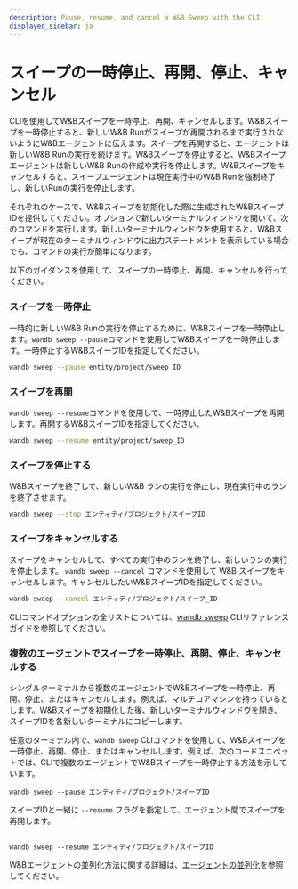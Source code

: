 ```yaml
---
description: Pause, resume, and cancel a W&B Sweep with the CLI.
displayed_sidebar: ja
---
```


# スイープの一時停止、再開、停止、キャンセル

<head>
    <title>W&Bスイープの一時停止、再開、停止、キャンセル</title>
</head>

CLIを使用してW&Bスイープを一時停止、再開、キャンセルします。W&Bスイープを一時停止すると、新しいW&B Runがスイープが再開されるまで実行されないようにW&Bエージェントに伝えます。スイープを再開すると、エージェントは新しいW&B Runの実行を続けます。W&Bスイープを停止すると、W&Bスイープエージェントは新しいW&B Runの作成や実行を停止します。W&Bスイープをキャンセルすると、スイープエージェントは現在実行中のW&B Runを強制終了し、新しいRunの実行を停止します。

それぞれのケースで、W&Bスイープを初期化した際に生成されたW&BスイープIDを提供してください。オプションで新しいターミナルウィンドウを開いて、次のコマンドを実行します。新しいターミナルウィンドウを使用すると、W&Bスイープが現在のターミナルウィンドウに出力ステートメントを表示している場合でも、コマンドの実行が簡単になります。

以下のガイダンスを使用して、スイープの一時停止、再開、キャンセルを行ってください。

### スイープを一時停止

一時的に新しいW&B Runの実行を停止するために、W&Bスイープを一時停止します。`wandb sweep --pause`コマンドを使用してW&Bスイープを一時停止します。一時停止するW&BスイープIDを指定してください。

```bash
wandb sweep --pause entity/project/sweep_ID
```

### スイープを再開

`wandb sweep --resume`コマンドを使用して、一時停止したW&Bスイープを再開します。再開するW&BスイープIDを指定してください。

```bash
wandb sweep --resume entity/project/sweep_ID
```
### スイープを停止する

W&Bスイープを終了して、新しいW&B ランの実行を停止し、現在実行中のランを終了させます。

```bash
wandb sweep --stop エンティティ/プロジェクト/スイープID
```

### スイープをキャンセルする

スイープをキャンセルして、すべての実行中のランを終了し、新しいランの実行を停止します。 `wandb sweep --cancel` コマンドを使用して W&B スイープをキャンセルします。キャンセルしたいW&BスイープIDを指定してください。

```bash
wandb sweep --cancel エンティティ/プロジェクト/スイープ_ID
```

CLIコマンドオプションの全リストについては、[wandb sweep](https://docs.wandb.ai/ref/cli/wandb-sweep) CLIリファレンスガイドを参照してください。

### 複数のエージェントでスイープを一時停止、再開、停止、キャンセルする

シングルターミナルから複数のエージェントでW&Bスイープを一時停止、再開、停止、またはキャンセルします。例えば、マルチコアマシンを持っているとします。W&Bスイープを初期化した後、新しいターミナルウィンドウを開き、スイープIDを各新しいターミナルにコピーします。

任意のターミナル内で、`wandb sweep` CLIコマンドを使用して、W&Bスイープを一時停止、再開、停止、またはキャンセルします。例えば、次のコードスニペットでは、CLIで複数のエージェントでW&Bスイープを一時停止する方法を示しています。

```
wandb sweep --pause エンティティ/プロジェクト/スイープID
```

スイープIDと一緒に `--resume` フラグを指定して、エージェント間でスイープを再開します。
```

wandb sweep --resume エンティティ/プロジェクト/スイープID

```

W&Bエージェントの並列化方法に関する詳細は、[エージェントの並列化](https://docs.wandb.ai/guides/sweeps/parallelize-agents)を参照してください。